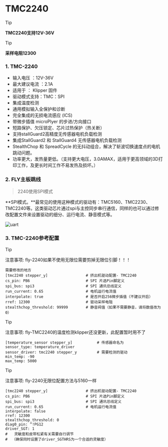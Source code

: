 # TMC2240

> [!TIP]
> **TMC2240支持12V-36V**

> [!TIP]
> **采样电阻12300**

### 1.  TMC-2240

* 输入电压 ：12V-36V
* 最大建议电流 ：2.1A
* 适用于 ： Klipper 固件
* 驱动模式支持：TMC：SPI
* 集成温度检测
* 通用模拟输入全保护和诊断
* 完全集成的无损电流感应 (ICS)
* 带微步插值 microPlyer 的步进/方向接口
* 短路保护、欠压锁定、芯片过热保护（热关断）
* 支持stallGuard2高精度无传感器电机负载检测
* 集成StallGuard2 和 StallGuard4 无传感器电机负载检测
* StealthChop 和 SpreadCycle 的无抖动组合，解决了斩波切换速度点的电机跳动问题。
* 功率更大，发热量更低。（支持更大电压，3.0AMAX，适用于更高领域的3D打印工作，及更长时间工作不易发热及损坏。）





### 2. FLY主板跳线

> 2240使用SPI模式

**SPI模式。**最常见的使用这种模式的驱动有：TMC5160、TMC2230、TMC2240等。这类驱动芯片通过spi与主控同步串行通信，同样的也可以通过修改配置文件来设置驱动的细分、运行电流、静音模式等。

![uart](../../images/boards/fly_tmc/2209-urat.png)



### 3. TMC-2240参考配置

> [!TIP]
> 注意事项: fly-2240如果不使用无限位需要剪掉无限位引脚！！！

```
需要修改的地方
[tmc2240 stepper_y]                 # 挤出机驱动配置- TMC2240
cs_pin: PB6                         # SPI 片选Pin脚定义
spi_bus: spi3                       # SPI 通讯总线定义
run_current: 0.65                   # 电机运行电流值
interpolate: true                   # 是否开启256微步插值（不建议开启）
rref: 12300                         # 驱动采样电阻
stealthchop_threshold: 99999        # 静音阀值（如果不需要静音，请将数值改为0）

```



> [!TIP]
> 注意事项: fly-TMC2240的温度检测klipper还没更新，此配置暂时用不了

```
[temperature_sensor stepper_y]           # 传感器命名为
sensor_type: temperature_driver
sensor_driver: tmc2240 stepper_y         # 需要检测的驱动
min_temp: -90   
max_temp: 5000  
```



> [!TIP]
> 注意事项: fly-2240无限位配置方法与5160一样

```
[tmc2240 stepper_y]                 # 挤出机驱动配置- TMC2240
cs_pin: PB6                         # SPI 片选Pin脚定义
spi_bus: spi3                       # SPI 通讯总线定义
run_current: 0.65                   # 电机运行电流值
interpolate: false
rref: 12300
stealthchop_threshold: 0
diag0_pin: ^!PG12
driver_SGT: 1
#   灵敏度和皮带松紧有关需要自行调节
#  （确保同时设置了driver_SGTHRS为一个合适的灵敏度）
```

